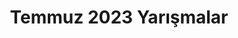 ---
layout: monthly
title: "Temmuz 2023 Yarışmalar"
key: "temmuz 2023"
description: "Temmuz 2023 son başvuru tarihli tüm edebiyat yarışmaları, senaryo yarışmaları, yazı yazma yarışmaları, öykü yarışmalarına buradan ulaşabilirsiniz."
permalink: "temmuz-2023-yarismalar/"
---